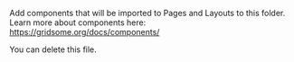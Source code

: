 Add components that will be imported to Pages and Layouts to this folder. Learn
more about components here: https://gridsome.org/docs/components/

You can delete this file.
